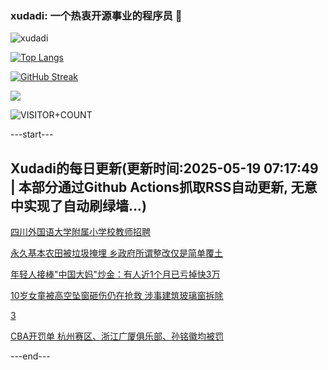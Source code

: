 ### xudadi: 一个热衷开源事业的程序员 👋

![xudadi](https://github-readme-stats-git-masterorgs-github-readme-stats-team.vercel.app/api?username=xudadi)

[![Top Langs](https://github-readme-stats.vercel.app/api/top-langs/?username=xudadi)](https://github.com/anuraghazra/github-readme-stats)

[![GitHub Streak](https://streak-stats.demolab.com?user=xudadi&locale=zh_Hans)](https://git.io/streak-stats)

![](https://raw.githubusercontent.com/xudadi/xudadi/main/assets/github-contribution-grid-snake.svg)

![VISITOR+COUNT](https://komarev.com/ghpvc/?username=xudadi&label=VISITOR+COUNT)


---start---

## Xudadi的每日更新(更新时间:2025-05-19 07:17:49 | 本部分通过Github Actions抓取RSS自动更新, 无意中实现了自动刷绿墙...)

[四川外国语大学附属小学校教师招聘](https://www.gongkaoleida.com/article/2404569)

[永久基本农田被垃圾掩埋 乡政府所谓整改仅是简单覆土](https://m.163.com/news/article/JVSFN4K20514R9OJ.html)

[年轻人接棒"中国大妈"炒金：有人近1个月已亏掉快3万](https://m.163.com/news/article/JVSF5S210519DDQ2.html)

[10岁女童被高空坠窗砸伤仍在抢救 涉事建筑玻璃窗拆除](https://m.163.com/news/article/JVSF35P40514R9OJ.html)

[3](https://m.163.com/touch/news/sub/domestic)

[CBA开罚单 杭州赛区、浙江广厦俱乐部、孙铭徽均被罚](https://m.163.com/news/article/JVSF9A9A0001899O.html)

---end---
